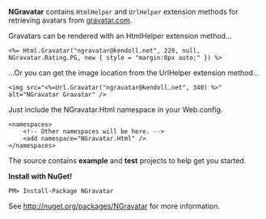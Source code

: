 **NGravatar** contains `HtmlHelper` and `UrlHelper` extension methods for retrieving avatars from [gravatar.com](http://gravatar.com).

Gravatars can be rendered with an HtmlHelper extension method...
```
<%= Html.Gravatar("ngravatar@kendoll.net", 220, null, NGravatar.Rating.PG, new { style = "margin:0px auto;" }) %>
```

...Or you can get the image location from the UrlHelper extension method...
```
<img src="<%=Url.Gravatar("ngravatar@kendoll.net", 340) %>" alt="NGravatar Gravatar" />
```

Just include the NGravatar.Html namespace in your Web.config.
```
<namespaces>
    <!-- Other namespaces will be here. -->
    <add namespace="NGravatar.Html" />
</namespaces>
```

The source contains **example** and **test** projects to help get you started.

**Install with NuGet!**
```
PM> Install-Package NGravatar
```

See http://nuget.org/packages/NGravatar for more information.